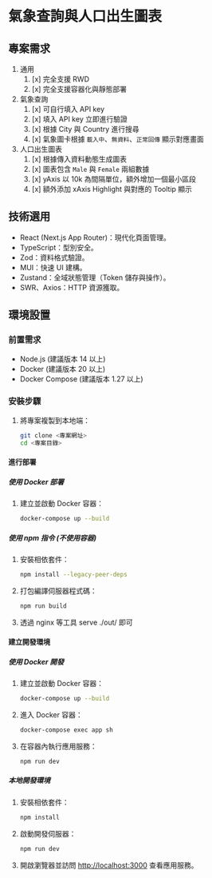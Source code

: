 # 氣象查詢與人口出生圖表

## 專案需求

1. 通用
   1. [x] 完全支援 RWD
   2. [x] 完全支援容器化與靜態部署
2. 氣象查詢
   1. [x] 可自行填入 API key
   2. [x] 填入 API key 立即進行驗證
   3. [x] 根據 City 與 Country 進行搜尋
   4. [x] 氣象圖卡根據 `載入中`、`無資料`、`正常回傳` 顯示對應畫面
3. 人口出生圖表
   1. [x] 根據傳入資料動態生成圖表
   2. [x] 圖表包含 `Male` 與 `Female` 兩組數據
   3. [x] yAxis 以 10k 為間隔單位，額外增加一個最小區段
   4. [x] 額外添加 xAxis Highlight 與對應的 Tooltip 顯示

## 技術選用

- React (Next.js App Router)：現代化頁面管理。
- TypeScript：型別安全。
- Zod：資料格式驗證。
- MUI：快速 UI 建構。
- Zustand：全域狀態管理（Token 儲存與操作）。
- SWR、Axios：HTTP 資源獲取。

## 環境設置

### 前置需求

- Node.js (建議版本 14 以上)
- Docker (建議版本 20 以上)
- Docker Compose (建議版本 1.27 以上)

### 安裝步驟

1. 將專案複製到本地端：

   ```sh
   git clone <專案網址>
   cd <專案目錄>
   ```

#### 進行部署

##### 使用 Docker 部署

1. 建立並啟動 Docker 容器：

   ```sh
   docker-compose up --build
   ```

##### 使用 npm 指令 (不使用容器)

1. 安裝相依套件：

   ```sh
   npm install --legacy-peer-deps
   ```

2. 打包編譯伺服器程式碼：

   ```sh
   npm run build
   ```

3. 透過 nginx 等工具 serve ./out/ 即可

#### 建立開發環境

##### 使用 Docker 開發

1. 建立並啟動 Docker 容器：

   ```sh
   docker-compose up --build
   ```

2. 進入 Docker 容器：

   ```sh
   docker-compose exec app sh
   ```

3. 在容器內執行應用服務：

   ```sh
   npm run dev
   ```

##### 本地開發環境

1. 安裝相依套件：

   ```sh
   npm install
   ```

2. 啟動開發伺服器：

   ```sh
   npm run dev
   ```

3. 開啟瀏覽器並訪問 <http://localhost:3000> 查看應用服務。
